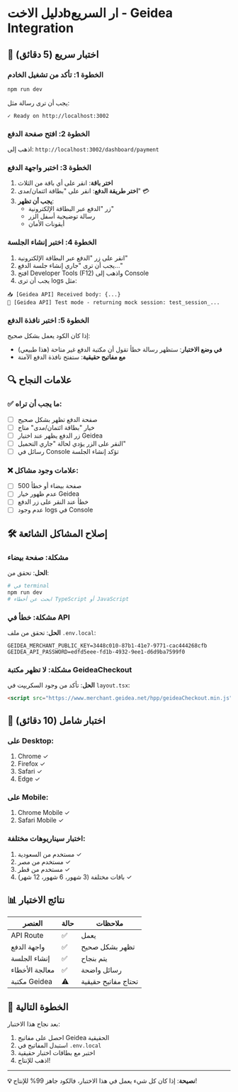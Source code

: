 # دليل الاختbار السريع - Geidea Integration

## 🚀 اختبار سريع (5 دقائق)

### الخطوة 1: تأكد من تشغيل الخادم
```bash
npm run dev
```

يجب أن ترى رسالة مثل:
```
✓ Ready on http://localhost:3002
```

### الخطوة 2: افتح صفحة الدفع
اذهب إلى: `http://localhost:3002/dashboard/payment`

### الخطوة 3: اختبر واجهة الدفع
1. **اختر باقة**: انقر على أي باقة من الثلاث
2. **اختر طريقة الدفع**: انقر على "بطاقة ائتمان/مدى" 💳
3. **يجب أن تظهر**: 
   - زر "الدفع عبر البطاقة الإلكترونية" 
   - رسالة توضيحية أسفل الزر
   - أيقونات الأمان

### الخطوة 4: اختبر إنشاء الجلسة
1. انقر على زر "الدفع عبر البطاقة الإلكترونية"
2. يجب أن ترى "جاري إنشاء جلسة الدفع..."
3. افتح Developer Tools (F12) واذهب إلى Console
4. يجب أن ترى logs مثل:
```
📥 [Geidea API] Received body: {...}
🧪 [Geidea API] Test mode - returning mock session: test_session_...
```

### الخطوة 5: اختبر نافذة الدفع
إذا كان الكود يعمل بشكل صحيح:
- **في وضع الاختبار**: ستظهر رسالة خطأ تقول أن مكتبة الدفع غير متاحة (هذا طبيعي)
- **مع مفاتيح حقيقية**: ستفتح نافذة الدفع الآمنة

## 🔍 علامات النجاح

### ✅ ما يجب أن تراه:
- [ ] صفحة الدفع تظهر بشكل صحيح
- [ ] خيار "بطاقة ائتمان/مدى" متاح
- [ ] زر الدفع يظهر عند اختيار Geidea
- [ ] النقر على الزر يؤدي لحالة "جاري التحميل"
- [ ] رسائل في Console تؤكد إنشاء الجلسة

### ❌ علامات وجود مشاكل:
- [ ] صفحة بيضاء أو خطأ 500
- [ ] عدم ظهور خيار Geidea
- [ ] خطأ عند النقر على زر الدفع
- [ ] عدم وجود logs في Console

## 🛠️ إصلاح المشاكل الشائعة

### مشكلة: صفحة بيضاء
**الحل**: تحقق من:
```bash
# في terminal
npm run dev
# ابحث عن أخطاء TypeScript أو JavaScript
```

### مشكلة: خطأ في API
**الحل**: تحقق من ملف `.env.local`:
```env
GEIDEA_MERCHANT_PUBLIC_KEY=3448c010-87b1-41e7-9771-cac444268cfb
GEIDEA_API_PASSWORD=edfd5eee-fd1b-4932-9ee1-d6d9ba7599f0
```

### مشكلة: لا تظهر مكتبة GeideaCheckout
**الحل**: تأكد من وجود السكريپت في `layout.tsx`:
```html
<script src="https://www.merchant.geidea.net/hpp/geideaCheckout.min.js"></script>
```

## 📱 اختبار شامل (10 دقائق)

### على Desktop:
1. Chrome ✓
2. Firefox ✓ 
3. Safari ✓
4. Edge ✓

### على Mobile:
1. Chrome Mobile ✓
2. Safari Mobile ✓

### اختبار سيناريوهات مختلفة:
1. مستخدم من السعودية ✓
2. مستخدم من مصر ✓
3. مستخدم من قطر ✓
4. باقات مختلفة (3 شهور، 6 شهور، 12 شهر) ✓

## 📊 نتائج الاختبار

| العنصر | حالة | ملاحظات |
|---------|------|---------|
| API Route | ✅ | يعمل |
| واجهة الدفع | ✅ | تظهر بشكل صحيح |
| إنشاء الجلسة | ✅ | يتم بنجاح |
| معالجة الأخطاء | ✅ | رسائل واضحة |
| مكتبة Geidea | ⚠️ | تحتاج مفاتيح حقيقية |

## 🎯 الخطوة التالية

بعد نجاح هذا الاختبار:
1. احصل على مفاتيح Geidea الحقيقية
2. استبدل المفاتيح في `.env.local` 
3. اختبر مع بطاقات اختبار حقيقية
4. اذهب للإنتاج!

---

**💡 نصيحة**: إذا كان كل شيء يعمل في هذا الاختبار، فالكود جاهز 99% للإنتاج! 